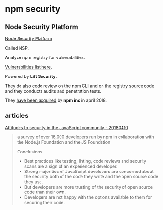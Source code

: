 # npm security

## Node Security Platform

[Node Security Platform](https://nodesecurity.io/)

Called NSP. 

Analyze npm registry for vulnerabilities.

[Vulnerabilities list here](https://nodesecurity.io/advisories).

Powered by **Lift Security**.

They do also code review on the npm CLI and on the registry source code and they conducts audits and penetration tests.

They [have been acquired](https://medium.com/npm-inc/npm-acquires-lift-security-258e257ef639) by **npm inc** in april 2018.

## articles

[Attitudes to security in the JavaScript community - 20180410](https://medium.com/npm-inc/security-in-the-js-community-4bac032e553b)

> a survey of over 16,000 developers run by npm in collaboration with the Node.js Foundation and the JS Foundation
> 
> Conclusions
> - Best practices like testing, linting, code reviews and security scans are a sign of an experienced developer.
> - Strong majorities of JavaScript developers are concerned about the security both of the code they write and the open source code they use.
> - But developers are more trusting of the security of open source code than their own.
> - Developers are not happy with the options available to them for securing their code.
